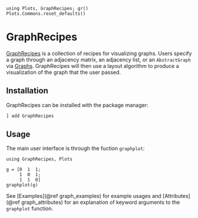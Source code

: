 ```@setup graphintro
using Plots, GraphRecipes; gr()
Plots.Commons.reset_defaults()
```
# GraphRecipes
[GraphRecipes](https://github.com/JuliaPlots/GraphRecipes.jl) is a collection of recipes for visualizing graphs. Users specify a graph through an adjacency matrix, an adjacency list, or an `AbstractGraph` via [Graphs](https://github.com/JuliaGraphs/Graphs.jl). GraphRecipes will then use a layout algorithm to produce a visualization of the graph that the user passed.

## Installation
GraphRecipes can be installed with the package manager:
```julia
] add GraphRecipes
```

## Usage
The main user interface is through the fuction `graphplot`:
```@example graphintro
using GraphRecipes, Plots

g = [0  1  1;
     1  0  1;
     1  1  0]
graphplot(g)
```

See [Examples](@ref graph_examples) for example usages and [Attributes](@ref graph_attributes) for an explanation of keyword arguments to the `graphplot` function.
